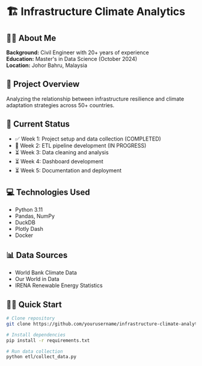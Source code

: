 # 🏗️ Infrastructure Climate Analytics

## 👨‍💼 About Me
**Background:** Civil Engineer with 20+ years of experience  
**Education:** Master's in Data Science (October 2024)  
**Location:** Johor Bahru, Malaysia  

## 🎯 Project Overview
Analyzing the relationship between infrastructure resilience and climate adaptation strategies across 50+ countries.

## 🚀 Current Status
- ✅ Week 1: Project setup and data collection (COMPLETED)
- 🔄 Week 2: ETL pipeline development (IN PROGRESS)
- ⏳ Week 3: Data cleaning and analysis
- ⏳ Week 4: Dashboard development
- ⏳ Week 5: Documentation and deployment

## 💻 Technologies Used
- Python 3.11
- Pandas, NumPy
- DuckDB
- Plotly Dash
- Docker

## 📊 Data Sources
- World Bank Climate Data
- Our World in Data
- IRENA Renewable Energy Statistics

## 🏃‍♂️ Quick Start
```bash
# Clone repository
git clone https://github.com/yourusername/infrastructure-climate-analytics.git

# Install dependencies
pip install -r requirements.txt

# Run data collection
python etl/collect_data.py

